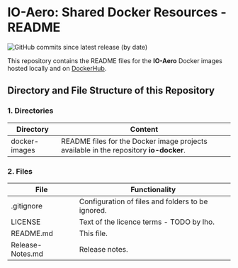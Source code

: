 # IO-Aero: Shared Docker Resources - README

![GitHub commits since latest release (by date)](https://img.shields.io/github/commits-since/io-aero/io-docker-shared/22.10.05)

This repository contains the README files for the **IO-Aero** Docker images hosted locally and on [DockerHub](https://hub.docker.com/orgs/ioaero/repositories).

## Directory and File Structure of this Repository

### 1. Directories

| Directory        | Content                                                                               |
|------------------|---------------------------------------------------------------------------------------|
| docker-images    | README files for the Docker image projects available in the repository **io-docker**. |

### 2. Files

| File                          | Functionality                                                    |
|-------------------------------|------------------------------------------------------------------|
| .gitignore                    | Configuration of files and folders to be ignored.                |
| LICENSE                       | Text of the licence terms - TODO by lho.                         |
| README.md                     | This file.                                                       |
| Release-Notes.md              | Release notes.                                                   |
